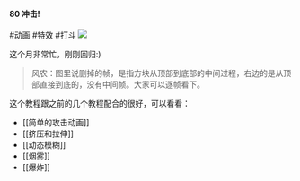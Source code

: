 #### 80 冲击!
#动画 #特效 #打斗 
![](assets/tutorials/t80/冲击.gif)

  这个月非常忙，刚刚回归:)

> 风农：图里说删掉的帧，是指方块从顶部到底部的中间过程，右边的是从顶部直接到底的，没有中间帧。大家可以逐帧看下。
 
  这个教程跟之前的几个教程配合的很好，可以看看：
 - [[简单的攻击动画]]
 - [[挤压和拉伸]]
 - [[动态模糊]]
 - [[烟雾]]
 - [[爆炸]]
